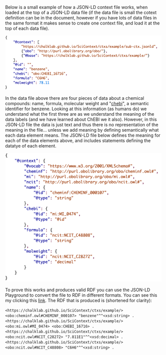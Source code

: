 Below is a small example of how a JSON-LD context file works, when loaded at the top of a JSON-LD data file (if the data
file is small the cotext definition can be in the document, however if you have lots of data files in the same format it
makes sense to create one context file, and load it at the top of each data file).

<img src="images/example_file.png" alt="JSON-LD data file" width="700">

In the data file above there are four pieces of data about a chemical compounds: name, formula, molecular weight and 
"[chebi](https://www.ebi.ac.uk/chebi/searchId.do?chebiId=CHEBI:16716)", a semantic identifier for benzene. Looking at
this information (as humans do) we understand what the first three are as we understand the meaning of the data labels
(and we have learned about ChEBI we it also).  However, in this JSON-LD file the data is just text and thus there is no
representation of the meaning in the file... unless we add meaning by defining semantically what each data element
means.  The JSON-LD file below defines the meaning for each of the data elements above, and includes statements defining
the datatye of each element.

<img src="images/example_ctx.png" alt="JSON-LD context file" width="700">

To prove this works and produces valid RDF you can use the JSON-LD Playground to convert the file to RDF in different 
formats.  You can see this my clicking this [link](https://tinyurl.com/2mkhg6f4). The RDF that is produced is 
(shortened for clarity):

`<https://chalklab.github.io/SciContext/ctxs/example/> <obo:cheminf.owl#CHEMINF_000107> "benzene"^^<xsd:string> .
<https://chalklab.github.io/SciContext/ctxs/example/> <obo:mi.owl#MI_0474> <obo:CHEBI_16716> .
<https://chalklab.github.io/SciContext/ctxs/example/> <obo:ncit.owl#NCIT_C28272> "7.811E1"^^<xsd:decimal> .
<https://chalklab.github.io/SciContext/ctxs/example/> <obo:ncit.owl#NCIT_C48808> "C6H6"^^<xsd:string> .
`